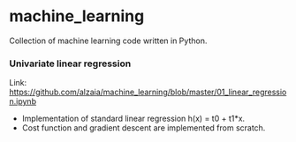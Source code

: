 # machine_learning
Collection of machine learning code written in Python.


### Univariate linear regression

Link: https://github.com/alzaia/machine_learning/blob/master/01_linear_regression.ipynb

* Implementation of standard linear regression h(x) = t0 + t1*x.
* Cost function and gradient descent are implemented from scratch.









